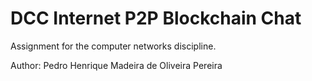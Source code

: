 # DCC Internet P2P Blockchain Chat

Assignment for the computer networks discipline.

Author: Pedro Henrique Madeira de Oliveira Pereira

